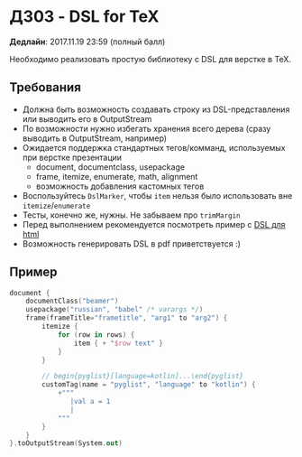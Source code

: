 # ДЗ03 - DSL for TeX

**Дедлайн**: 2017.11.19 23:59 (полный балл)

Необходимо реализовать простую библиотеку с DSL для верстке в TeX.

## Требования
- Должна быть возможность создавать строку из DSL-представления или выводить его в OutputStream
- По возможности нужно избегать хранения всего дерева (сразу выводить в OutputStream, например)
- Ожидается поддержка стандартных тегов/комманд, используемых при верстке презентации
    - document, documentclass, usepackage
    - frame, itemize, enumerate, math, alignment
    - возможность добавления кастомных тегов
- Воспользуйтесь `DslMarker`, чтобы `item` нельзя было использовать вне `itemize`/`enumerate`
- Тесты, конечно же, нужны. Не забываем про `trimMargin`
- Перед выполнением рекомендуется посмотреть пример с [DSL для html](https://kotlinlang.org/docs/reference/type-safe-builders.html)
- Возможность генерировать DSL в pdf приветствуется :)

## Пример
```kotlin
document {
    documentClass("beamer")
    usepackage("russian", "babel" /* varargs */)
    frame(frameTitle="frametitle", "arg1" to "arg2") {
        itemize {
            for (row in rows) {
                item { + "$row text" }
            }
        }

        // begin{pyglist}[language=kotlin]...\end{pyglist}
        customTag(name = "pyglist", "language" to "kotlin") {
            +"""
               |val a = 1
               |
            """
        }
    }
}.toOutputStream(System.out)
```
